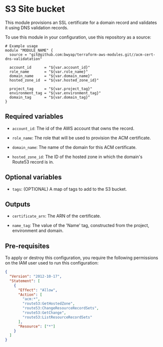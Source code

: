 # S3 Site bucket

This module provisions an SSL certificate for a domain record and validates it using DNS validation records.

To use this module in your configuration, use this repository as a source:

```hcl
# Example usage
module "MODULE_NAME" {
  source = "git@github.com:bwyap/terraform-aws-modules.git//acm-cert-dns-validatation"

  account_id      = "${var.account_id}"
  role_name       = "${var.role_name}"
  domain_name     = "${var.domain_name}"
  hosted_zone_id  = "${var.hosted_zone_id}"

  project_tag     = "${var.project_tag}"
  environment_tag = "${var.environment_tag}"
  domain_tag      = "${var.domain_tag}"
}
```

## Required variables

- `account_id`: The id of the AWS account that owns the record.

- `role_name`: The role that will be used to provision the ACM certificate.

- `domain_name`: The name of the domain for this ACM certificate.

- `hosted_zone_id`: The ID of the hosted zone in which the domain's Route53 record is in.


## Optional variables

- `tags`: (OPTIONAL) A map of tags to add to the S3 bucket.


## Outputs

- `certificate_arn`: The ARN of the certificate.

- `name_tag`: The value of the 'Name' tag, constructed from the project, environment and domain.


## Pre-requisites

To apply or destroy this configuration, you require the following permissions on the IAM user used to run this configuration:

```json
{
  "Version": "2012-10-17",
  "Statement": [
    {
      "Effect": "Allow",
      "Action": [
        "acm:*",
        "route53:GetHostedZone",
        "route53:ChangeResourceRecordSets",
        "route53:GetChange",
        "route53:ListResourceRecordSets"
      ],
      "Resource": ["*"]
    }
  ]
}
```

